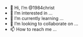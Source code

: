 - 👋 Hi, I’m @1984christ
- 👀 I’m interested in ...
- 🌱 I’m currently learning ...
- 💞️ I’m looking to collaborate on ...
- 📫 How to reach me ...

<!---
1984christ/1984christ is a ✨ special ✨ repository because its `README.md` (this file) appears on your GitHub profile.
You can click the Preview link to take a look at your changes.
--->
